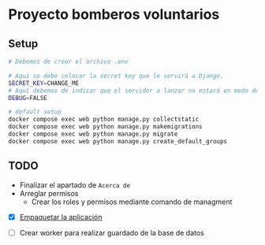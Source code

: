 # Proyecto bomberos voluntarios

## Setup

```bash
# Debemos de crear el archivo .env

# Aquí se debe colocar la secret key que le servirá a Django.
SECRET_KEY=CHANGE_ME
# Aquí debemos de indicar que el servidor a lanzar no estará en modo de desarrollo.
DEBUG=FALSE
```

```bash
# default setup
docker compose exec web python manage.py collectstatic
docker compose exec web python manage.py makemigrations
docker compose exec web python manage.py migrate
docker compose exec web python manage.py create_default_groups
```

## TODO
- Finalizar el apartado de `Acerca de`
- Arreglar permisos
  - Crear los roles y permisos mediante comando de managment
- [X] [Empaquetar la aplicación](https://testdriven.io/blog/dockerizing-django-with-postgres-gunicorn-and-nginx/)
- [ ] Crear worker para realizar guardado de la base de datos

